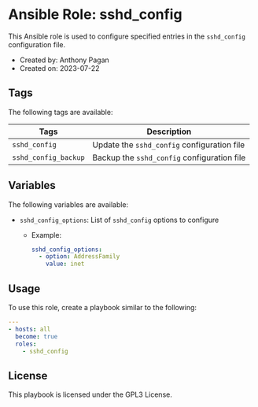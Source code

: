 # Ansible Role: sshd_config

This Ansible role is used to configure specified entries in the `sshd_config` configuration file.

- Created by: Anthony Pagan
- Created on: 2023-07-22

## Tags

The following tags are available:

| Tags | Description |
|------|-------------|
| `sshd_config` | Update the `sshd_config` configuration file |
| `sshd_config_backup` | Backup the `sshd_config` configuration file |

## Variables

The following variables are available:

- `sshd_config_options`: List of `sshd_config` options to configure
  - Example:

    ```yaml
    sshd_config_options:
      - option: AddressFamily
        value: inet
    ```

## Usage

To use this role, create a playbook similar to the following:

```yaml
---
- hosts: all
  become: true
  roles:
    - sshd_config
```

## License

This playbook is licensed under the GPL3 License.
